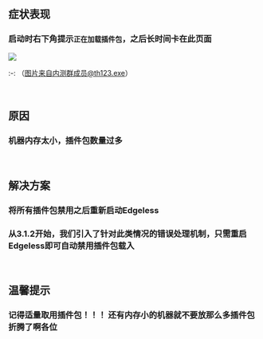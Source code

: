 ## 症状表现
### 启动时右下角提示`正在加载插件包`，之后长时间卡在此页面
![](images/screenshot_1580481154425.png)

:-:  （图片来自内测群成员@th123.exe）

<br>

## 原因
### 机器内存太小，插件包数量过多

<br>

## 解决方案
### 将所有插件包禁用之后重新启动Edgeless
### 从3.1.2开始，我们引入了针对此类情况的错误处理机制，只需重启Edgeless即可自动禁用插件包载入
<br>

## 温馨提示
### **记得适量取用插件包！！！** 还有内存小的机器就不要放那么多插件包折腾了啊各位